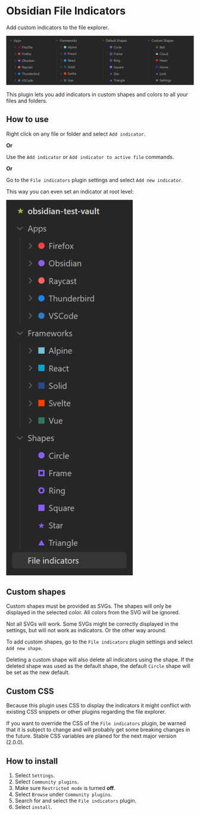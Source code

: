 # Obsidian File Indicators

Add custom indicators to the file explorer.

<img src="https://github.com/JakobMick/obsidian-file-indicators/blob/main/screenshots/horizontal.png?raw=true">

This plugin lets you add indicators in custom shapes and colors to all your files and folders.

## How to use

Right click on any file or folder and select `Add indicator`.

**Or**

Use the `Add indicator` or `Add indicator to active file` commands.

**Or**

Go to the `File indicators` plugin settings and select `Add new indicator`.

This way you can even set an indicator at root level:

<img src="https://github.com/JakobMick/obsidian-file-indicators/blob/main/screenshots/vertical.png?raw=true">

## Custom shapes

Custom shapes must be provided as SVGs. The shapes will only be displayed in the selected color. All colors from the SVG will be ignored.

Not all SVGs will work. Some SVGs might be correctly displayed in the settings, but will not work as indicators. Or the other way around.

To add custom shapes, go to the `File indicators` plugin settings and select `Add new shape`.

Deleting a custom shape will also delete all indicators using the shape. If the deleted shape was used as the default shape, the default `Circle` shape will be set as the new default.

## Custom CSS

Because this plugin uses CSS to display the indicators it might conflict with existing CSS snippets or other plugins regarding the file explorer.

If you want to override the CSS of the `File indicators` plugin, be warned that it is subject to change and will probably get some breaking changes in the future. Stable CSS variables are planed for the next major version (2.0.0).

## How to install

1. Select `Settings`.
2. Select `Community plugins`.
3. Make sure `Restricted mode` is turned **off**.
4. Select `Browse` under `Community plugins`.
5. Search for and select the `File indicators` plugin.
6. Select `install`.

